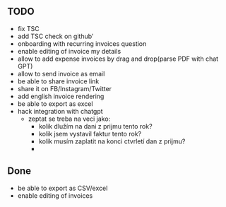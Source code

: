 ## TODO

- fix TSC
- add TSC check on github'
- onboarding with recurring invoices question
- enable editing of invoice my details
- allow to add expense invoices by drag and drop(parse PDF with chat GPT)
- allow to send invoice as email
- be able to share invoice link
- share it on FB/Instagram/Twitter
- add english invoice rendering
- be able to export as excel
- hack integration with chatgpt
  - zeptat se treba na veci jako:
    - kolik dlužím na dani z prijmu tento rok?
    - kolik jsem vystavil faktur tento rok?
    - kolik musím zaplatit na konci ctvrletí dan z prijmu?
    -

## Done

- be able to export as CSV/excel
- enable editing of invoices
